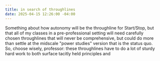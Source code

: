 ```yaml
---
title: in search of throughlines
date: 2025-04-15 12:26:00 -04:00
---
```


Something about how autonomy will be the throughline for Start/Stop, but that all of my classes in a pre-professional setting will need carefully chosen throughlines that will never be comprehensive, but could do more than settle at the midscale "power studies" version that is the status quo. So, choose wisely, professor: these throughlines have to do a lot of sturdy hard work to both surface tacitly held principles and 